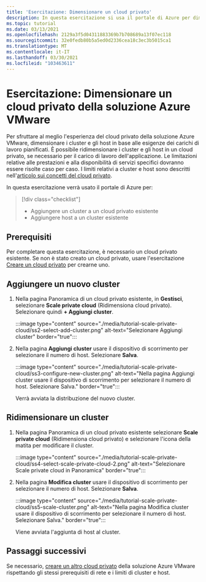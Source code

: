 ```yaml
---
title: 'Esercitazione: Dimensionare un cloud privato'
description: In questa esercitazione si usa il portale di Azure per dimensionare un cloud privato della soluzione Azure VMware.
ms.topic: tutorial
ms.date: 03/13/2021
ms.openlocfilehash: 2129a3f5d04311883369b7b708689a13f07ec118
ms.sourcegitcommit: 32e0fedb80b5a5ed0d2336cea18c3ec3b5015ca1
ms.translationtype: MT
ms.contentlocale: it-IT
ms.lasthandoff: 03/30/2021
ms.locfileid: "103463611"
---
```

# <a name="tutorial-scale-an-azure-vmware-solution-private-cloud"></a>Esercitazione: Dimensionare un cloud privato della soluzione Azure VMware

Per sfruttare al meglio l'esperienza del cloud privato della soluzione Azure VMware, dimensionare i cluster e gli host in base alle esigenze dei carichi di lavoro pianificati. È possibile ridimensionare i cluster e gli host in un cloud privato, se necessario per il carico di lavoro dell'applicazione. Le limitazioni relative alle prestazioni e alla disponibilità di servizi specifici dovranno essere risolte caso per caso. I limiti relativi a cluster e host sono descritti nell'[articolo sui concetti del cloud privato](concepts-private-clouds-clusters.md).

In questa esercitazione verrà usato il portale di Azure per:

> [!div class="checklist"]
> * Aggiungere un cluster a un cloud privato esistente
> * Aggiungere host a un cluster esistente

## <a name="prerequisites"></a>Prerequisiti

Per completare questa esercitazione, è necessario un cloud privato esistente. Se non è stato creato un cloud privato, usare l'esercitazione [Creare un cloud privato](tutorial-create-private-cloud.md) per crearne uno. 

## <a name="add-a-new-cluster"></a>Aggiungere un nuovo cluster

1. Nella pagina Panoramica di un cloud privato esistente, in **Gestisci**, selezionare **Scale private cloud** (Ridimensiona cloud privato). Selezionare quindi **+ Aggiungi cluster**.

   :::image type="content" source="./media/tutorial-scale-private-cloud/ss2-select-add-cluster.png" alt-text="Selezionare Aggiungi cluster" border="true":::

1. Nella pagina **Aggiungi cluster** usare il dispositivo di scorrimento per selezionare il numero di host. Selezionare **Salva**.

   :::image type="content" source="./media/tutorial-scale-private-cloud/ss3-configure-new-cluster.png" alt-text="Nella pagina Aggiungi cluster usare il dispositivo di scorrimento per selezionare il numero di host. Selezionare Salva." border="true":::

   Verrà avviata la distribuzione del nuovo cluster.

## <a name="scale-a-cluster"></a>Ridimensionare un cluster 

1. Nella pagina Panoramica di un cloud privato esistente selezionare **Scale private cloud** (Ridimensiona cloud privato) e selezionare l'icona della matita per modificare il cluster.

   :::image type="content" source="./media/tutorial-scale-private-cloud/ss4-select-scale-private-cloud-2.png" alt-text="Selezionare Scale private cloud in Panoramica" border="true":::

1. Nella pagina **Modifica cluster** usare il dispositivo di scorrimento per selezionare il numero di host. Selezionare **Salva**.

   :::image type="content" source="./media/tutorial-scale-private-cloud/ss5-scale-cluster.png" alt-text="Nella pagina Modifica cluster usare il dispositivo di scorrimento per selezionare il numero di host. Selezionare Salva." border="true":::

   Viene avviata l'aggiunta di host al cluster.

## <a name="next-steps"></a>Passaggi successivi

Se necessario, [creare un altro cloud privato](tutorial-create-private-cloud.md) della soluzione Azure VMware rispettando gli stessi prerequisiti di rete e i limiti di cluster e host.

<!-- LINKS - external-->

<!-- LINKS - internal -->
